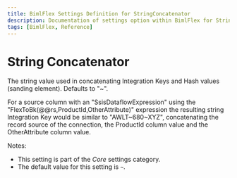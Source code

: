 ```yaml
---
title: BimlFlex Settings Definition for StringConcatenator
description: Documentation of settings option within BimlFlex for StringConcatenator
tags: [BimlFlex, Reference]
---
```


# String Concatenator

The string value used in concatenating Integration Keys and Hash values (sanding element). Defaults to "~".

For a source column with an "SsisDataflowExpression" using the "FlexToBk(@@rs,ProductId,OtherAttribute)" expression the resulting string Integration Key would be similar to "AWLT~680~XYZ", concatenating the record source of the connection, the ProductId column value and the OtherAttribute column value.

Notes:

* This setting is part of the *Core* settings category.
* The default value for this setting is `~`.
